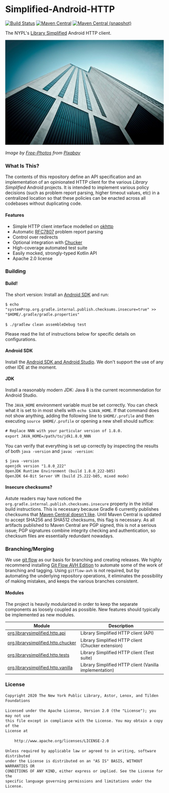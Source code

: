 Simplified-Android-HTTP
=======================

[![Build Status](https://img.shields.io/travis/com/NYPL-Simplified/Simplified-Android-HTTP?style=flat-square)](https://www.travis-ci.com/NYPL-Simplified/Simplified-Android-HTTP)
[![Maven Central](https://img.shields.io/maven-central/v/org.librarysimplified.http/org.librarysimplified.http.api?style=flat-square)](https://repo2.maven.org/maven2/org/librarysimplified/http)
[![Maven Central (snapshot)](https://img.shields.io/nexus/s/https/oss.sonatype.org/org.librarysimplified.http/org.librarysimplified.http.api.svg?style=flat-square)](https://oss.sonatype.org/content/repositories/snapshots/org.librarysimplified.http/)

The NYPL's [Library Simplified](http://www.librarysimplified.org/) Android HTTP client.

![http](./src/site/resources/skyscraper.jpg?raw=true)

_Image by [Free-Photos](https://pixabay.com/photos/skyscraper-architecture-new-york-1209736/) from [Pixabay](https://pixabay.com/users/Free-Photos-242387/)_

### What Is This?

The contents of this repository define an API specification and an
implementation of an opinionated HTTP client for the various _Library
Simplified_ Android projects. It is intended to implement various policy
decisions (such as problem report parsing, higher timeout values, etc)
in a centralized location so that these policies can be enacted across
all codebases without duplicating code.

#### Features

* Simple HTTP client interface modelled on [okhttp](https://square.github.io/okhttp/)
* Automatic [RFC7807](https://tools.ietf.org/html/rfc7807) problem report parsing
* Control over redirects
* Optional integration with [Chucker](https://github.com/ChuckerTeam/chucker)
* High-coverage automated test suite
* Easily mocked, strongly-typed Kotlin API
* Apache 2.0 license

### Building

#### Build!

The short version: Install an [Android SDK](#android-sdk) and run:

~~~
$ echo "systemProp.org.gradle.internal.publish.checksums.insecure=true" >> "$HOME/.gradle/gradle.properties"

$ ./gradlew clean assembleDebug test
~~~

Please read the list of instructions below for specific details on configurations.

#### Android SDK

Install the [Android SDK and Android Studio](https://developer.android.com/studio/). We don't
support the use of any other IDE at the moment.

#### JDK

Install a reasonably modern JDK: Java 8 is the current recommendation for Android Studio.

The `JAVA_HOME` environment variable must be set correctly. You can check what it is set to in
most shells with `echo $JAVA_HOME`. If that command does not show anything, adding the following
line to `$HOME/.profile` and then executing `source $HOME/.profile` or opening a new shell
should suffice:

~~~w
# Replace NNN with your particular version of 1.8.0.
export JAVA_HOME=/path/to/jdk1.8.0_NNN
~~~

You can verify that everything is set up correctly by inspecting the results of both
`java -version` and `javac -version`:

~~~
$ java -version
openjdk version "1.8.0_222"
OpenJDK Runtime Environment (build 1.8.0_222-b05)
OpenJDK 64-Bit Server VM (build 25.222-b05, mixed mode)
~~~

#### Insecure checksums?

Astute readers may have noticed the `org.gradle.internal.publish.checksums.insecure` property
in the initial build instructions. This is necessary because Gradle 6 currently publishes
checksums that [Maven Central doesn't like](https://github.com/gradle/gradle/issues/11308#issuecomment-554317655).
Until Maven Central is updated to accept SHA256 and SHA512 checksums, this flag is necessary.
As all artifacts published to Maven Central are PGP signed, this is not a serious issue; PGP
signatures combine integrity checking and authentication, so checksum files are essentially
redundant nowadays.

### Branching/Merging

We use [git flow](https://nvie.com/posts/a-successful-git-branching-model/) as our
basis for branching and creating releases. We highly recommend installing
[Git Flow AVH Edition](https://github.com/petervanderdoes/gitflow-avh) to
automate some of the work of branching and tagging. Using `gitflow-avh`
is not required, but by automating the underlying repository operations,
it eliminates the possibility of making mistakes, and keeps the various
branches consistent.

#### Modules

The project is heavily modularized in order to keep the separate components as loosely
coupled as possible. New features should typically be implemented as new modules.

|Module|Description|
|------|-----------|
|[org.librarysimplified.http.api](org.librarysimplified.http.api)|Library Simplified HTTP client (API)|
|[org.librarysimplified.http.chucker](org.librarysimplified.http.chucker)|Library Simplified HTTP client (Chucker extension)|
|[org.librarysimplified.http.tests](org.librarysimplified.http.tests)|Library Simplified HTTP client (Test suite)|
|[org.librarysimplified.http.vanilla](org.librarysimplified.http.vanilla)|Library Simplified HTTP client (Vanilla implementation)|

### License

~~~
Copyright 2020 The New York Public Library, Astor, Lenox, and Tilden Foundations

Licensed under the Apache License, Version 2.0 (the "License"); you may not use
this file except in compliance with the License. You may obtain a copy of the
License at

    http://www.apache.org/licenses/LICENSE-2.0

Unless required by applicable law or agreed to in writing, software distributed
under the License is distributed on an "AS IS" BASIS, WITHOUT WARRANTIES OR
CONDITIONS OF ANY KIND, either express or implied. See the License for the
specific language governing permissions and limitations under the License.
~~~
